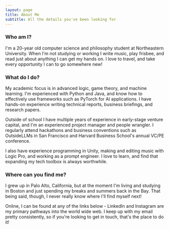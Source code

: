 ```yaml
---
layout: page
title: About Me
subtitle: All the details you've been looking for
---
```


### Who am I?
I'm a 20-year old computer science and philosophy student at Northeastern University. When I'm not studying or working I write music, play frisbee, and read just about anything I can get my hands on. I love to travel, and take every opportunity I can to go somewhere new!


### What do I do?
My academic focus is in advanced logic, game theory, and machine learning. I'm experienced with Python and Java, and know how to effectively use frameworks such as PyTorch for AI applications. I have hands-on experience writing technical reports, business briefings, and research papers. 

Outside of school I have multiple years of experience in early-stage venture capital, and I'm an experienced project manager and people wrangler. I regularly attend hackathons and business conventions such as OutsideLLMs in San Francisco and Harvard Business School's annual VC/PE conference. 

I also have experience programming in Unity, making and editing music with Logic Pro, and working as a prompt engineer. I love to learn, and find that expanding my tech toolbox is always worthwhile. 

### Where can you find me?
I grew up in Palo Alto, California, but at the moment I'm living and studying in Boston and just spending my breaks and summers back in the Bay. That being said, though, I never really know where I'll find myself next!

Online, I can be found at any of the links below - LinkedIn and Instagram are my primary pathways into the world wide web. I keep up with my email pretty consistently, so if you're looking to get in touch, that's the place to do it!